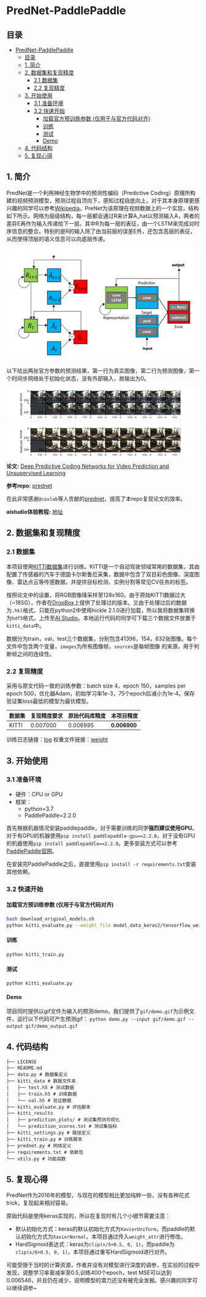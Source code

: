 # PredNet-PaddlePaddle

## 目录

* [PredNet-PaddlePaddle](#prednet-paddlepaddle)
  * [目录](#目录)
  * [1. 简介](#1-简介)
  * [2. 数据集和复现精度](#2-数据集和复现精度)
    * [2.1 数据集](#21-数据集)
    * [2.2 复现精度](#22-复现精度)
  * [3. 开始使用](#3-开始使用)
    * [3.1 准备环境](#31-准备环境)
    * [3.2 快速开始](#32-快速开始)
        * [加载官方预训练参数 (仅用于与官方代码对齐)](#加载官方预训练参数-仅用于与官方代码对齐)
        * [训练](#训练)
        * [测试](#测试)
        * [Demo](#Demo)
  * [4. 代码结构](#4-代码结构)
  * [5. 复现心得](#5-复现心得)

## 1. 简介

PredNet是一个利用神经生物学中的预测性编码（Predictive Coding）原理所构建的视频预测模型，预测过程自顶向下，感知过程自底向上，对于其本身原理更感兴趣的同学可以参考[Wikipedia](https://en.wikipedia.org/wiki/Predictive_coding)。PreNet为该原理在视频数据上的一个实现，结构如下所示。网络为层级结构，每一层都会通过R来计算A_hat以预测输入A，两者的差异E再作为输入传递给下一层。其中R为每一层的表征，由一个LSTM来完成对时序信息的整合。特别的是R的输入除了由当前层的误差E外，还包含高层的表征，从而使得顶层的语义信息可以向底层传递。

![avatar](pic/PredNet.png)

以下给出两张官方参数的预测结果，第一行为真实图像，第二行为预测图像，第一个时间步网络处于初始化状态，没有外部输入，故输出为0。

![avatar](pic/plot_7.png)

![avatar](pic/plot_19.png)


**论文:** [Deep Predictive Coding Networks for Video Prediction and Unsupervised Learning](https://arxiv.org/abs/1605.08104)

**参考repo:** [prednet](https://github.com/coxlab/prednet)

在此非常感谢`@coxlab`等人贡献的[prednet](https://github.com/coxlab/prednet)，提高了本repo复现论文的效率。

**aistudio体验教程:** [地址](https://aistudio.baidu.com/aistudio/projectdetail/3190170)

## 2. 数据集和复现精度

### 2.1 数据集

本项目使用[KITTI数据集](http://www.cvlibs.net/datasets/kitti/)进行训练。KITTI是一个自动驾驶领域常用的数据集，其由配置了传感器的汽车于德国卡尔斯鲁厄采集，数据中包含了双目彩色图像、深度图像、雷达点云等传感数据，并提供目标检测、实例分割等常见CV任务的标签。

按照论文中的设置，将RGB图像降采样至128x160。由于原始KITTI数据过大（~165G），作者在[DropBox](https://www.dropbox.com/s/rpwlnn6j39jjme4/kitti_data.zip)上提供了处理过的版本。又由于处理过后的数据为`.hkl`格式，只能在python2中使用hickle 2.1.0进行加载，所以我将数据集转换为`hdf5`格式，上传至[AI Studio](https://aistudio.baidu.com/aistudio/datasetdetail/119650)。本地运行代码的同学可下载三个数据文件放置于`kitti_data`中。

数据分为train，val，test三个数据集，分别包含41396，154，832张图像。每个文件中包含两个变量，`images`为所有图像帧，`sources`是每帧图像
的来源，用于判断帧之间的连续性。

### 2.2 复现精度

采用与原文代码一致的训练参数：batch size 4，epoch 150，samples per epoch 500，优化器Adam，初始学习率1e-3，75个epoch后减小为1e-4。保存验证集loss最低的模型为最优模型。

|数据集|复现精度要求|原始代码库精度|本项目精度|
|-----|----------|------------|---------|
|KITTI|0.007000|0.006995|**0.006900**|

训练日志链接：[log](/logs/train.log)
权重文件链接：[weight](https://github.com/IcarusWizard/prednet-paddle/releases/download/v0.1/prednet_kitti_weights.pdparams)

## 3. 开始使用

### 3.1 准备环境
- 硬件：CPU or GPU
- 框架：
  - python=3.7
  - PaddlePaddle=2.2.0

首先根据机器情况安装paddlepaddle，对于需要训练的同学**强烈建议使用GPU**。对于有GPU的机器使用`pip install paddlepaddle-gpu==2.2.0`，对于没有GPU的机器使用`pip install paddlepaddle==2.2.0`。更多安装方式可以参考[PaddlePaddle官网](https://www.paddlepaddle.org.cn/)。

在安装完PaddlePaddle之后，直接使用`pip install -r requirements.txt`安装其他依赖。

### 3.2 快速开始

#### 加载官方预训练参数 (仅用于与官方代码对齐)
```bash
bash download_original_models.sh
python kitti_evaluate.py --weight_file model_data_keras2/tensorflow_weights/prednet_kitti_weights.hdf5
```

#### 训练
`python kitti_train.py`

#### 测试
`python kitti_evaluate.py`

#### Demo
项目同时提供以gif文件为输入的预测demo，我们提供了`gif/demo.gif`为示例文件，运行以下代码可产生预测gif：
`python demo.py --input gif/demo.gif --output gif/demo_output.gif`

## 4. 代码结构

```
├── LICENSE
├── README.md
├── data.py # 数据集定义
├── kitti_data # 数据文件夹
│   ├── test.h5 # 测试数据
│   ├── train.h5 # 训练数据
│   └── val.h5 # 验证数据
├── kitti_evaluate.py # 评估脚本
├── kitti_results
│   ├── prediction_plots/ # 测试集预测可视化
│   └── prediction_scores.txt # 测试集指标
├── kitti_settings.py # 路径定义
├── kitti_train.py # 训练脚本
├── prednet.py # 网络定义
├── requirements.txt # 依赖包
└── utils.py # 功能函数
```

## 5. 复现心得
PredNet作为2016年的模型，与现在的模型相比更加纯粹一些，没有各种花式trick，复现起来相对容易。

原始代码是使用keras实现的，所以在复现时有几个小细节需要注意：
- 默认初始化方式：keras的默认初始化方式为`XavierUniform`，而paddle的默认初始化方式为`XavierNormal`，本项目通过传入`weight_attr`进行修改。
- HardSigmoid表达式：keras为`clip(x/5+0.5, 0, 1)`，而paddle为`clip(x/6+0.5, 0, 1)`，本项目通过重写HardSigmoid进行对齐。

可能受限于当时的计算资源，作者并没有对模型进行深度的调参，在实验的过程中发现，调整学习率衰减率至0.5,训练400个epoch，test MSE可以达到0.006546，并且仍在减少，说明模型的潜力还没有被完全发掘。感兴趣的同学可以继续调参~